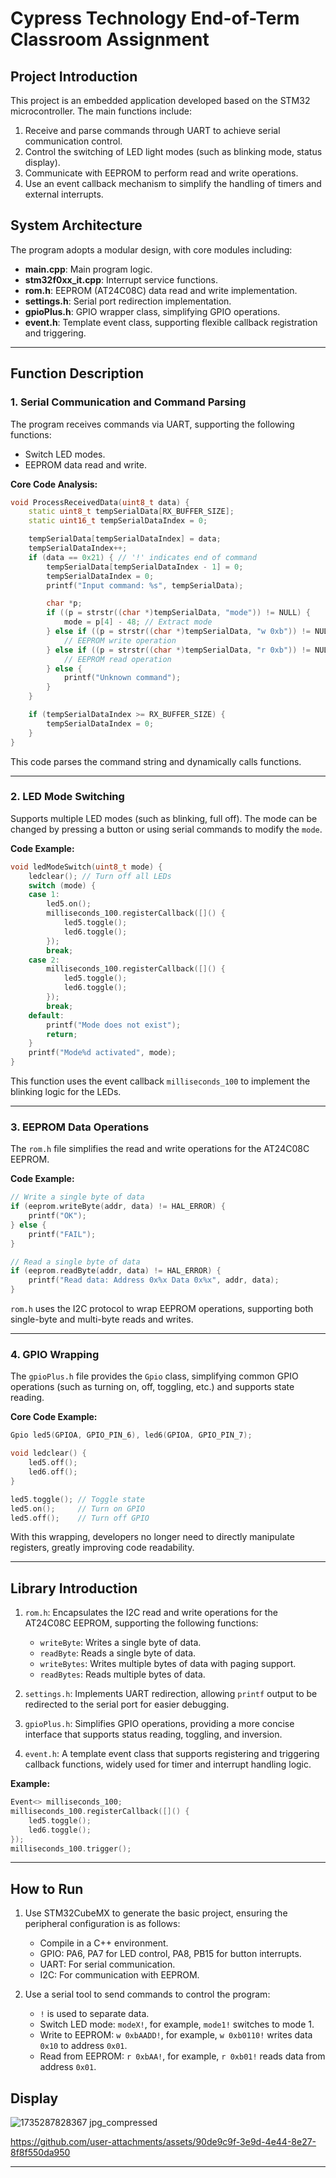 
# Cypress Technology End-of-Term Classroom Assignment

## Project Introduction

This project is an embedded application developed based on the STM32 microcontroller. The main functions include:

1. Receive and parse commands through UART to achieve serial communication control.
2. Control the switching of LED light modes (such as blinking mode, status display).
3. Communicate with EEPROM to perform read and write operations.
4. Use an event callback mechanism to simplify the handling of timers and external interrupts.

## System Architecture

The program adopts a modular design, with core modules including:

- **main.cpp**: Main program logic.
- **stm32f0xx_it.cpp**: Interrupt service functions.
- **rom.h**: EEPROM (AT24C08C) data read and write implementation.
- **settings.h**: Serial port redirection implementation.
- **gpioPlus.h**: GPIO wrapper class, simplifying GPIO operations.
- **event.h**: Template event class, supporting flexible callback registration and triggering.

---

## Function Description

### 1. Serial Communication and Command Parsing

The program receives commands via UART, supporting the following functions:

- Switch LED modes.
- EEPROM data read and write.

**Core Code Analysis:**

```c++
void ProcessReceivedData(uint8_t data) {
    static uint8_t tempSerialData[RX_BUFFER_SIZE];
    static uint16_t tempSerialDataIndex = 0;

    tempSerialData[tempSerialDataIndex] = data;
    tempSerialDataIndex++;
    if (data == 0x21) { // '!' indicates end of command
        tempSerialData[tempSerialDataIndex - 1] = 0;
        tempSerialDataIndex = 0;
        printf("Input command: %s", tempSerialData);

        char *p;
        if ((p = strstr((char *)tempSerialData, "mode")) != NULL) {
            mode = p[4] - 48; // Extract mode
        } else if ((p = strstr((char *)tempSerialData, "w 0xb")) != NULL) {
            // EEPROM write operation
        } else if ((p = strstr((char *)tempSerialData, "r 0xb")) != NULL) {
            // EEPROM read operation
        } else {
            printf("Unknown command");
        }
    }

    if (tempSerialDataIndex >= RX_BUFFER_SIZE) {
        tempSerialDataIndex = 0;
    }
}
```

This code parses the command string and dynamically calls functions.

---

### 2. LED Mode Switching

Supports multiple LED modes (such as blinking, full off). The mode can be changed by pressing a button or using serial commands to modify the `mode`.

**Code Example:**

```c++
void ledModeSwitch(uint8_t mode) {
    ledclear(); // Turn off all LEDs
    switch (mode) {
    case 1:
        led5.on();
        milliseconds_100.registerCallback([]() {
            led5.toggle();
            led6.toggle();
        });
        break;
    case 2:
        milliseconds_100.registerCallback([]() {
            led5.toggle();
            led6.toggle();
        });
        break;
    default:
        printf("Mode does not exist");
        return;
    }
    printf("Mode%d activated", mode);
}
```

This function uses the event callback `milliseconds_100` to implement the blinking logic for the LEDs.

---

### 3. EEPROM Data Operations

The `rom.h` file simplifies the read and write operations for the AT24C08C EEPROM.

**Code Example:**

```c++
// Write a single byte of data
if (eeprom.writeByte(addr, data) != HAL_ERROR) {
    printf("OK");
} else {
    printf("FAIL");
}

// Read a single byte of data
if (eeprom.readByte(addr, data) != HAL_ERROR) {
    printf("Read data: Address 0x%x Data 0x%x", addr, data);
}
```

`rom.h` uses the I2C protocol to wrap EEPROM operations, supporting both single-byte and multi-byte reads and writes.

---

### 4. GPIO Wrapping

The `gpioPlus.h` file provides the `Gpio` class, simplifying common GPIO operations (such as turning on, off, toggling, etc.) and supports state reading.

**Core Code Example:**

```c++
Gpio led5(GPIOA, GPIO_PIN_6), led6(GPIOA, GPIO_PIN_7);

void ledclear() {
    led5.off();
    led6.off();
}

led5.toggle(); // Toggle state
led5.on();     // Turn on GPIO
led5.off();    // Turn off GPIO
```

With this wrapping, developers no longer need to directly manipulate registers, greatly improving code readability.

---

## Library Introduction

1. `rom.h`: 
   Encapsulates the I2C read and write operations for the AT24C08C EEPROM, supporting the following functions:
   - `writeByte`: Writes a single byte of data.
   - `readByte`: Reads a single byte of data.
   - `writeBytes`: Writes multiple bytes of data with paging support.
   - `readBytes`: Reads multiple bytes of data.

2. `settings.h`: Implements UART redirection, allowing `printf` output to be redirected to the serial port for easier debugging.
3. `gpioPlus.h`: 
   Simplifies GPIO operations, providing a more concise interface that supports status reading, toggling, and inversion.
4. `event.h`: 
   A template event class that supports registering and triggering callback functions, widely used for timer and interrupt handling logic.

**Example:**

```c++
Event<> milliseconds_100;
milliseconds_100.registerCallback([]() {
    led5.toggle();
    led6.toggle();
});
milliseconds_100.trigger();
```

---

## How to Run

1. Use STM32CubeMX to generate the basic project, ensuring the peripheral configuration is as follows:
   - Compile in a C++ environment.
   - GPIO: PA6, PA7 for LED control, PA8, PB15 for button interrupts.
   - UART: For serial communication.
   - I2C: For communication with EEPROM.

2. Use a serial tool to send commands to control the program:
   - `!` is used to separate data.
   - Switch LED mode: `modeX!`, for example, `mode1!` switches to mode 1.
   - Write to EEPROM: `w 0xbAADD!`, for example, `w 0xb0110!` writes data `0x10` to address `0x01`.
   - Read from EEPROM: `r 0xbAA!`, for example, `r 0xb01!` reads data from address `0x01`.

## Display
![1735287828367 jpg_compressed](https://github.com/user-attachments/assets/5404a76d-f7e4-46c4-93ac-b1af0b3878bd)

https://github.com/user-attachments/assets/90de9c9f-3e9d-4e44-8e27-8f8f550da950

--- 

